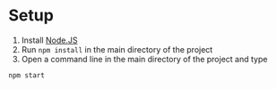 # Setup

1. Install [Node.JS](https://nodejs.org)
2. Run `npm install` in the main directory of the project
3. Open a command line in the main directory of the project and type

```
npm start
```
